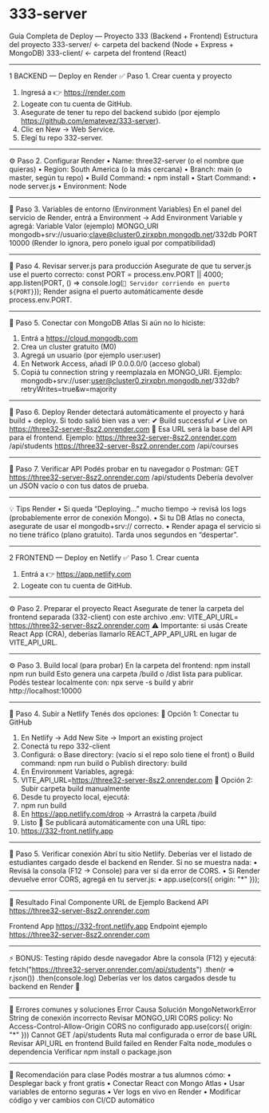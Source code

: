# 333-server

Guía Completa de Deploy — Proyecto 333 (Backend + Frontend)
Estructura del proyecto
333-server/         ← carpeta del backend (Node + Express + MongoDB)
333-client/         ← carpeta del frontend (React)
________________________________________
 1️ BACKEND — Deploy en Render
✅ Paso 1. Crear cuenta y proyecto
1.	Ingresá a 👉 https://render.com
2.	Logeate con tu cuenta de GitHub.
3.	Asegurate de tener tu repo del backend subido (por ejemplo https://github.com/ematevez/333-server).
4.	Clic en New → Web Service.
5.	Elegí tu repo 332-server.
________________________________________
⚙️ Paso 2. Configurar Render
•	Name: three32-server (o el nombre que quieras)
•	Region: South America (o la más cercana)
•	Branch: main (o master, según tu repo)
•	Build Command:
•	npm install
•	Start Command:
•	node server.js
•	Environment: Node
________________________________________
🔐 Paso 3. Variables de entorno (Environment Variables)
En el panel del servicio de Render, entrá a Environment → Add Environment Variable y agregá:
Variable	Valor (ejemplo)
MONGO_URI	mongodb+srv://usuario:clave@cluster0.zirxpbn.mongodb.net/332db
PORT	10000 (Render lo ignora, pero ponelo igual por compatibilidad)
________________________________________
💾 Paso 4. Revisar server.js para producción
Asegurate de que tu server.js use el puerto correcto:
const PORT = process.env.PORT || 4000;
app.listen(PORT, () => console.log(`🚀 Servidor corriendo en puerto ${PORT}`));
Render asigna el puerto automáticamente desde process.env.PORT.
________________________________________
🧩 Paso 5. Conectar con MongoDB Atlas
Si aún no lo hiciste:
1.	Entrá a https://cloud.mongodb.com
2.	Crea un cluster gratuito (M0)
3.	Agregá un usuario (por ejemplo user:user)
4.	En Network Access, añadí IP 0.0.0.0/0 (acceso global)
5.	Copiá tu connection string y reemplazala en MONGO_URI.
Ejemplo:
mongodb+srv://user:user@cluster0.zirxpbn.mongodb.net/332db?retryWrites=true&w=majority
________________________________________
🚀 Paso 6. Deploy
Render detectará automáticamente el proyecto y hará build + deploy.
Si todo salió bien vas a ver:
✔ Build successful
✔ Live on https://three32-server-8sz2.onrender.com
📎 Esa URL será la base del API para el frontend.
Ejemplo:
https://three32-server-8sz2.onrender.com /api/students
https://three32-server-8sz2.onrender.com /api/courses
________________________________________
🧰 Paso 7. Verificar API
Podés probar en tu navegador o Postman:
GET https://three32-server-8sz2.onrender.com /api/students
Debería devolver un JSON vacío o con tus datos de prueba.
________________________________________
💡 Tips Render
•	Si queda “Deploying...” mucho tiempo → revisá los logs (probablemente error de conexión Mongo).
•	Si tu DB Atlas no conecta, asegurate de usar el mongodb+srv:// correcto.
•	Render apaga el servicio si no tiene tráfico (plano gratuito). Tarda unos segundos en “despertar”.
________________________________________
 2️ FRONTEND — Deploy en Netlify
✅ Paso 1. Crear cuenta
1.	Entrá a 👉 https://app.netlify.com
2.	Logeate con tu cuenta de GitHub.
________________________________________
⚙️ Paso 2. Preparar el proyecto React
Asegurate de tener la carpeta del frontend separada (332-client) con este archivo .env:
VITE_API_URL= https://three32-server-8sz2.onrender.com
⚠️ Importante: si usás Create React App (CRA), deberías llamarlo REACT_APP_API_URL en lugar de VITE_API_URL.
________________________________________
⚙️ Paso 3. Build local (para probar)
En la carpeta del frontend:
npm install
npm run build
Esto genera una carpeta /build o /dist lista para publicar.
Podés testear localmente con:
npx serve -s build
y abrir http://localhost:10000
________________________________________
🚀 Paso 4. Subir a Netlify
Tenés dos opciones:
🔹 Opción 1: Conectar tu GitHub
1.	En Netlify → Add New Site → Import an existing project
2.	Conectá tu repo 332-client
3.	Configurá:
o	Base directory: (vacío si el repo solo tiene el front)
o	Build command: npm run build
o	Publish directory: build
4.	En Environment Variables, agregá:
5.	VITE_API_URL=https://three32-server-8sz2.onrender.com
🔹 Opción 2: Subir carpeta build manualmente
1.	Desde tu proyecto local, ejecutá:
2.	npm run build
3.	En https://app.netlify.com/drop
→ Arrastrá la carpeta /build
4.	Listo 🎉 Se publicará automáticamente con una URL tipo:
5.	https://332-front.netlify.app
________________________________________
🧩 Paso 5. Verificar conexión
Abrí tu sitio Netlify.
Deberías ver el listado de estudiantes cargado desde el backend en Render.
Si no se muestra nada:
•	Revisá la consola (F12 → Console) para ver si da error de CORS.
•	Si Render devuelve error CORS, agregá en tu server.js:
•	app.use(cors({ origin: "*" }));
________________________________________
🧾 Resultado Final
Componente	URL de Ejemplo
Backend API	https://three32-server-8sz2.onrender.com

Frontend App	https://332-front.netlify.app
Endpoint ejemplo	https://three32-server-8sz2.onrender.com

________________________________________
⚡ BONUS: Testing rápido desde navegador
Abre la consola (F12) y ejecutá:
fetch("https://three32-server.onrender.com/api/students")
  .then(r => r.json())
  .then(console.log)
Deberías ver los datos cargados desde tu backend en Render 🎉
________________________________________
🧰 Errores comunes y soluciones
Error	Causa	Solución
MongoNetworkError	String de conexión incorrecto	Revisar MONGO_URI
CORS policy: No Access-Control-Allow-Origin	CORS no configurado	app.use(cors({ origin: "*" }))
Cannot GET /api/students	Ruta mal configurada o error de base URL	Revisar API_URL en frontend
Build failed en Render	Falta node_modules o dependencia	Verificar npm install o package.json
________________________________________
🧩 Recomendación para clase
Podés mostrar a tus alumnos cómo:
•	Desplegar back y front gratis
•	Conectar React con Mongo Atlas
•	Usar variables de entorno seguras
•	Ver logs en vivo en Render
•	Modificar código y ver cambios con CI/CD automático

